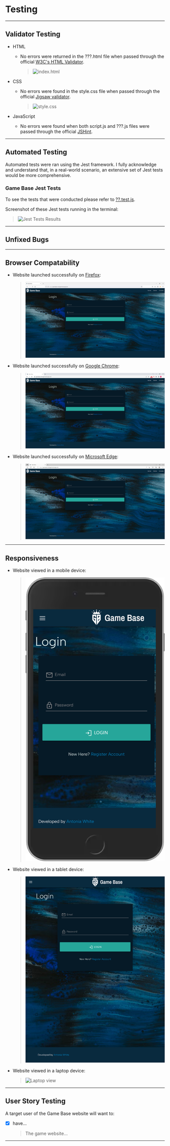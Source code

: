 # Testing 

***

## Validator Testing 

- HTML
  - No errors were returned in the ???.html file when passed through the official [W3C's HTML Validator](link).

    >![index.html](documentation/testing/html-validation-screenshot.png)


- CSS
  - No errors were found in the style.css file when passed through the official [Jigsaw validator](link).
  
    >![style.css](documentation/testing/css-validation-screenshot.png)


- JavaScript
  - No errors were found when both script.js and ???.js files were passed through the official [JSHint](https://jshint.com/).

***

## Automated Testing 

Automated tests were ran using the Jest framework. I fully acknowledge and understand that, in a real-world scenario, an extensive set of Jest tests would be more comprehensive.

### Game Base Jest Tests
To see the tests that were conducted please refer to [??.test.js](??.test.js).

Screenshot of these Jest tests running in the terminal:
>![Jest Tests Results](documentation/testing/jest-tests-results.png)

***

## Unfixed Bugs 

***

## Browser Compatability

- Website launched successfully on [Firefox](https://www.mozilla.org/en-GB/firefox/new/):

  >![Firefox](documentation/testing/firefox-screenshot.png)

- Website launched successfully on [Google Chrome](https://www.google.com/intl/en_uk/chrome/):

  >![Google Chrome](documentation/testing/chrome-screenshot.png)

- Website launched successfully on [Microsoft Edge](https://www.microsoft.com/en-us/edge):

  >![Microsoft Edge](documentation/testing/edge-screenshot.png)

***

## Responsiveness

- Website viewed in a mobile device:

  >![Mobile view](documentation/testing/mobile-deployment-screenshot.png)

- Website viewed in a tablet device:

  >![Tablet view](documentation/testing/tablet-deployment-screenshot.png)

- Website viewed in a laptop device:

  >![Laptop view](documentation/testing/laptop-deployment-screenshot.png)


***

## User Story Testing

A target user of the Game Base website will want to:
- [x] have...
   >The game website...


***
